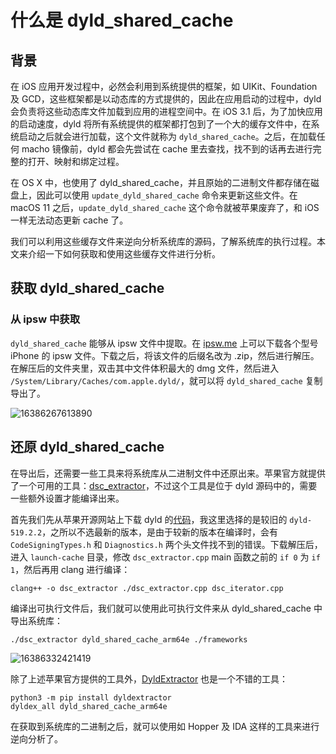 # 什么是 dyld_shared_cache 
## 背景

在 iOS 应用开发过程中，必然会利用到系统提供的框架，如 UIKit、Foundation 及 GCD，这些框架都是以动态库的方式提供的，因此在应用启动的过程中，dyld 会负责将这些动态库文件加载到应用的进程空间中。在 iOS 3.1 后，为了加快应用的启动速度，dyld 将所有系统提供的框架都打包到了一个大的缓存文件中，在系统启动之后就会进行加载，这个文件就称为 `dyld_shared_cache`。之后，在加载任何 macho 镜像前，dyld 都会先尝试在 cache 里去查找，找不到的话再去进行完整的打开、映射和绑定过程。

在 OS X 中，也使用了 dyld_shared_cache，并且原始的二进制文件都存储在磁盘上，因此可以使用 `update_dyld_shared_cache` 命令来更新这些文件。在 macOS 11 之后，`update_dyld_shared_cache` 这个命令就被苹果废弃了，和 iOS 一样无法动态更新 cache 了。

我们可以利用这些缓存文件来逆向分析系统库的源码，了解系统库的执行过程。本文来介绍一下如何获取和使用这些缓存文件进行分析。

## 获取 dyld_shared_cache
### 从 ipsw 中获取
`dyld_shared_cache` 能够从 ipsw 文件中提取。在 [ipsw.me](https://ipsw.me/) 上可以下载各个型号 iPhone 的 ipsw 文件。下载之后，将该文件的后缀名改为 .zip，然后进行解压。在解压后的文件夹里，双击其中文件体积最大的 dmg 文件，然后进入 `/System/Library/Caches/com.apple.dyld/`，就可以将 `dyld_shared_cache` 复制导出了。

![16386267613890](https://tamarous-blog-1256169911.cos.ap-chengdu.myqcloud.com/2021/12/04/16386267613890.jpg)

## 还原 dyld_shared_cache

在导出后，还需要一些工具来将系统库从二进制文件中还原出来。苹果官方就提供了一个可用的工具：[dsc_extractor](https://opensource.apple.com/source/dyld/dyld-433.5/launch-cache/)，不过这个工具是位于 dyld 源码中的，需要一些额外设置才能编译出来。

首先我们先从苹果开源网站上下载 dyld 的[代码](https://opensource.apple.com/tarballs/dyld/)，我这里选择的是较旧的 `dyld-519.2.2`，之所以不选最新的版本，是由于较新的版本在编译时，会有`CodeSigningTypes.h` 和 `Diagnostics.h` 两个头文件找不到的错误。下载解压后，进入 `launch-cache` 目录，修改 `dsc_extractor.cpp` main 函数之前的 `if 0` 为 `if 1`，然后再用 clang 进行编译：
```
clang++ -o dsc_extractor ./dsc_extractor.cpp dsc_iterator.cpp
```
编译出可执行文件后，我们就可以使用此可执行文件来从 dyld_shared_cache 中导出系统库：
```
./dsc_extractor dyld_shared_cache_arm64e ./frameworks
```
![16386332421419](https://tamarous-blog-1256169911.cos.ap-chengdu.myqcloud.com/2021/12/04/16386332421419.jpg)

除了上述苹果官方提供的工具外，[DyldExtractor](https://github.com/arandomdev/DyldExtractor) 也是一个不错的工具：

```
python3 -m pip install dyldextractor
dyldex_all dyld_shared_cache_arm64e
```
在获取到系统库的二进制之后，就可以使用如 Hopper 及 IDA 这样的工具来进行逆向分析了。




